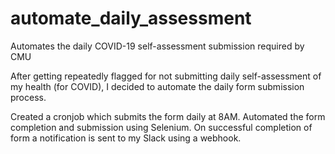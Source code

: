 # automate_daily_assessment
Automates the daily COVID-19 self-assessment submission required by CMU

After getting repeatedly flagged for not submitting daily self-assessment of my health (for COVID), I decided to automate the daily form submission process.

  Created a cronjob which submits the form daily at 8AM.
  Automated the form completion and submission using Selenium.
  On successful completion of form a notification is sent to my Slack using a webhook.
